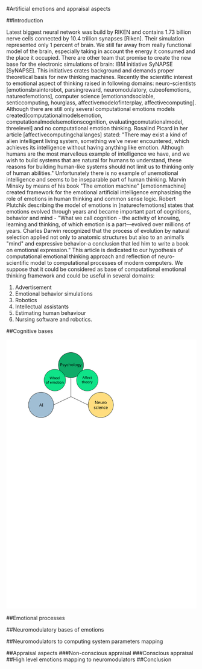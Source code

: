 #Artificial emotions and appraisal aspects

##Introduction

Latest biggest neural network was build by RIKEN and contains 1.73 billion nerve cells connected by 10.4 trillion synapses [Riken]. Their simulation represented only 1 percent of brain. We still far away from really functional model of the brain, especially taking in account the energy it consumed and the place it occupied. There are other team that promise to create the new base for the electronic simulations of brain: IBM initiative SyNAPSE [SyNAPSE]. This initiatives crates background and demands proper theoretical basis for new thinking machines.
Recently the scientific interest to emotional aspect of thinking raised in following domains: neuro-scientists [emotionsbraintorobot, parsingreward, neuromodulatory, cubeofemotions, natureofemotions], computer science [emotionandsociable, senticcomputing, hourglass, affectivemodelofinterplay, affectivecomputing]. Although there are still only several computational emotions models created[computationalmodelsemotion, computationalmodelsemotionscognition, evaluatingcomutationalmodel, threelevel] and no computational emotion thinking.
Rosalind Picard in her article [affectivecomputingchallanges] stated: "There may exist a kind of alien intelligent living system, something we’ve never encountered, which achieves its intelligence without having anything like emotion. Although humans are the most marvellous example of intelligence we have, and we wish to build systems that are natural for humans to understand, these reasons for building human-like systems should not limit us to thinking only of human abilities." Unfortunately there is no example of unemotional intelligence and seems to be inseparable part of human thinking. Marvin Minsky by means of his book "The emotion machine" [emotionmachine] created framework for the emotional artificial intelligence emphasizing the role of emotions in human thinking and common sense logic. Robert Plutchik describing the model of emotions in [natureofemotions] states that emotions evolved through years and became important part of cognitions, behavior and mind - "What we call cognition - the activity of knowing, learning and thinking, of which emotion is a part—evolved over millions of years. Charles Darwin recognized that the process of evolution by natural selection applied not only to anatomic structures but also to an animal’s "mind" and expressive behavior-a conclusion that led him to write a book on emotional expression."
This article is dedicated to our hypothesis of computational emotional thinking approach and reflection of neuro-scientific model to computational processes of modern computers.
We suppose that it could be considered as base of computational emotional thinking framework and could be useful in several domains:

1. Advertisement
1. Emotional behavior simulations
1. Robotics
1. Intellectual assistants
1. Estimating human behaviour
1. Nursing software and robotics.

##Cognitive bases

![Bases](figure1_3_bases.svg)

##Emotional processes

##Neuromodulatory bases of emotions

##Neuromodulators to computing system parameters mapping

##Appraisal aspects
###Non-conscious appraisal
###Conscious appraisal
##High level emotions mapping to neuromodulators
##Conclusion




